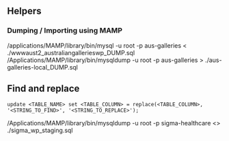 ## Helpers

### Dumping / Importing using MAMP
/applications/MAMP/library/bin/mysql -u root -p aus-galleries < ./wwwaust2_australiangallerieswp_DUMP.sql
/Applications/MAMP/library/bin/mysqldump -u root -p aus-galleries > ./aus-galleries-local_DUMP.sql

## Find and replace
`update <TABLE_NAME> set <TABLE_COLUMN> = replace(<TABLE_COLUMN>, '<STRING_TO_FIND>', '<STRING_TO_REPLACE>');`

/Applications/MAMP/library/bin/mysqldump -u root -p sigma-healthcare <> ./sigma_wp_staging.sql